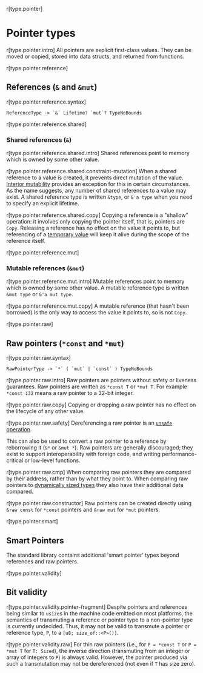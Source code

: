 r[type.pointer]
# Pointer types

r[type.pointer.intro]
All pointers are explicit first-class values.
They can be moved or copied, stored into data structs, and returned from functions.

r[type.pointer.reference]
## References (`&` and `&mut`)

r[type.pointer.reference.syntax]
```grammar,types
ReferenceType -> `&` Lifetime? `mut`? TypeNoBounds
```

r[type.pointer.reference.shared]
### Shared references (`&`)

r[type.pointer.reference.shared.intro]
Shared references point to memory which is owned by some other value.

r[type.pointer.reference.shared.constraint-mutation]
When a shared reference to a value is created, it prevents direct mutation of the value.
[Interior mutability] provides an exception for this in certain circumstances.
As the name suggests, any number of shared references to a value may exist.
A shared reference type is written `&type`, or `&'a type` when you need to specify an explicit lifetime.

r[type.pointer.reference.shared.copy]
Copying a reference is a "shallow" operation:
it involves only copying the pointer itself, that is, pointers are `Copy`.
Releasing a reference has no effect on the value it points to, but referencing of a [temporary value] will keep it alive during the scope of the reference itself.

r[type.pointer.reference.mut]
### Mutable references (`&mut`)

r[type.pointer.reference.mut.intro]
Mutable references point to memory which is owned by some other value.
A mutable reference type is written `&mut type` or `&'a mut type`.

r[type.pointer.reference.mut.copy]
A mutable reference (that hasn't been borrowed) is the only way to access the value it points to, so is not `Copy`.

r[type.pointer.raw]
## Raw pointers (`*const` and `*mut`)

r[type.pointer.raw.syntax]
```grammar,types
RawPointerType -> `*` ( `mut` | `const` ) TypeNoBounds
```

r[type.pointer.raw.intro]
Raw pointers are pointers without safety or liveness guarantees.
Raw pointers are written as `*const T` or `*mut T`.
For example `*const i32` means a raw pointer to a 32-bit integer.

r[type.pointer.raw.copy]
Copying or dropping a raw pointer has no effect on the lifecycle of any other value.

r[type.pointer.raw.safety]
Dereferencing a raw pointer is an [`unsafe` operation].

This can also be used to convert a raw pointer to a reference by reborrowing it (`&*` or `&mut *`).
Raw pointers are generally discouraged;
they exist to support interoperability with foreign code, and writing performance-critical or low-level functions.

r[type.pointer.raw.cmp]
When comparing raw pointers they are compared by their address, rather than by what they point to.
When comparing raw pointers to [dynamically sized types] they also have their additional data compared.

r[type.pointer.raw.constructor]
Raw pointers can be created directly using `&raw const` for `*const` pointers and `&raw mut` for `*mut` pointers.

r[type.pointer.smart]
## Smart Pointers

The standard library contains additional 'smart pointer' types beyond references and raw pointers.

r[type.pointer.validity]
## Bit validity

r[type.pointer.validity.pointer-fragment]
Despite pointers and references being similar to `usize`s in the machine code emitted on most platforms,
the semantics of transmuting a reference or pointer type to a non-pointer type is currently undecided.
Thus, it may not be valid to transmute a pointer or reference type, `P`, to a `[u8; size_of::<P>()]`.

r[type.pointer.validity.raw]
For thin raw pointers (i.e., for `P = *const T` or `P = *mut T` for `T: Sized`),
the inverse direction (transmuting from an integer or array of integers to `P`) is always valid.
However, the pointer produced via such a transmutation may not be dereferenced (not even if `T` has size zero).

[Interior mutability]: ../interior-mutability.md
[`unsafe` operation]: ../unsafety.md
[dynamically sized types]: ../dynamically-sized-types.md
[temporary value]: ../expressions.md#temporaries
